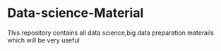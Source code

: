 # Data-science-Material
This repository contains all data science,big data  preparation materails which will be very useful
